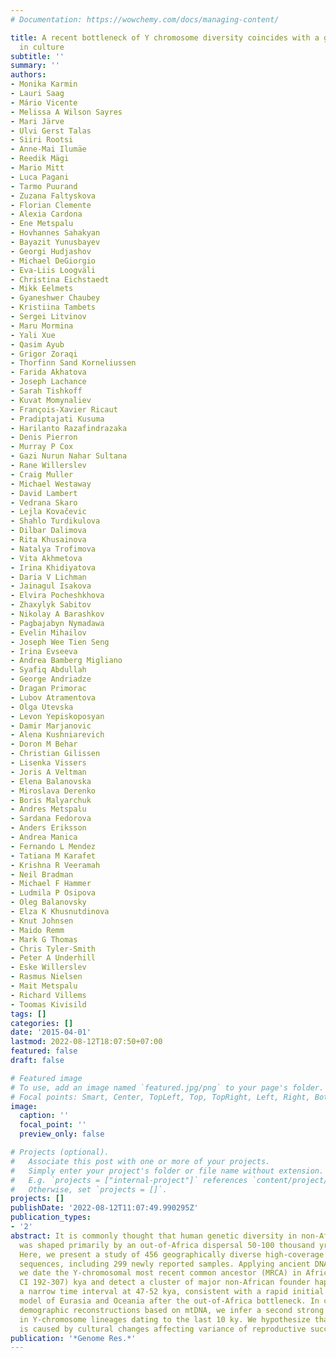 ```yaml
---
# Documentation: https://wowchemy.com/docs/managing-content/

title: A recent bottleneck of Y chromosome diversity coincides with a global change
  in culture
subtitle: ''
summary: ''
authors:
- Monika Karmin
- Lauri Saag
- Mário Vicente
- Melissa A Wilson Sayres
- Mari Järve
- Ulvi Gerst Talas
- Siiri Rootsi
- Anne-Mai Ilumäe
- Reedik Mägi
- Mario Mitt
- Luca Pagani
- Tarmo Puurand
- Zuzana Faltyskova
- Florian Clemente
- Alexia Cardona
- Ene Metspalu
- Hovhannes Sahakyan
- Bayazit Yunusbayev
- Georgi Hudjashov
- Michael DeGiorgio
- Eva-Liis Loogväli
- Christina Eichstaedt
- Mikk Eelmets
- Gyaneshwer Chaubey
- Kristiina Tambets
- Sergei Litvinov
- Maru Mormina
- Yali Xue
- Qasim Ayub
- Grigor Zoraqi
- Thorfinn Sand Korneliussen
- Farida Akhatova
- Joseph Lachance
- Sarah Tishkoff
- Kuvat Momynaliev
- François-Xavier Ricaut
- Pradiptajati Kusuma
- Harilanto Razafindrazaka
- Denis Pierron
- Murray P Cox
- Gazi Nurun Nahar Sultana
- Rane Willerslev
- Craig Muller
- Michael Westaway
- David Lambert
- Vedrana Skaro
- Lejla Kovačevic
- Shahlo Turdikulova
- Dilbar Dalimova
- Rita Khusainova
- Natalya Trofimova
- Vita Akhmetova
- Irina Khidiyatova
- Daria V Lichman
- Jainagul Isakova
- Elvira Pocheshkhova
- Zhaxylyk Sabitov
- Nikolay A Barashkov
- Pagbajabyn Nymadawa
- Evelin Mihailov
- Joseph Wee Tien Seng
- Irina Evseeva
- Andrea Bamberg Migliano
- Syafiq Abdullah
- George Andriadze
- Dragan Primorac
- Lubov Atramentova
- Olga Utevska
- Levon Yepiskoposyan
- Damir Marjanovic
- Alena Kushniarevich
- Doron M Behar
- Christian Gilissen
- Lisenka Vissers
- Joris A Veltman
- Elena Balanovska
- Miroslava Derenko
- Boris Malyarchuk
- Andres Metspalu
- Sardana Fedorova
- Anders Eriksson
- Andrea Manica
- Fernando L Mendez
- Tatiana M Karafet
- Krishna R Veeramah
- Neil Bradman
- Michael F Hammer
- Ludmila P Osipova
- Oleg Balanovsky
- Elza K Khusnutdinova
- Knut Johnsen
- Maido Remm
- Mark G Thomas
- Chris Tyler-Smith
- Peter A Underhill
- Eske Willerslev
- Rasmus Nielsen
- Mait Metspalu
- Richard Villems
- Toomas Kivisild
tags: []
categories: []
date: '2015-04-01'
lastmod: 2022-08-12T18:07:50+07:00
featured: false
draft: false

# Featured image
# To use, add an image named `featured.jpg/png` to your page's folder.
# Focal points: Smart, Center, TopLeft, Top, TopRight, Left, Right, BottomLeft, Bottom, BottomRight.
image:
  caption: ''
  focal_point: ''
  preview_only: false

# Projects (optional).
#   Associate this post with one or more of your projects.
#   Simply enter your project's folder or file name without extension.
#   E.g. `projects = ["internal-project"]` references `content/project/deep-learning/index.md`.
#   Otherwise, set `projects = []`.
projects: []
publishDate: '2022-08-12T11:07:49.990295Z'
publication_types:
- '2'
abstract: It is commonly thought that human genetic diversity in non-African populations
  was shaped primarily by an out-of-Africa dispersal 50-100 thousand yr ago (kya).
  Here, we present a study of 456 geographically diverse high-coverage Y chromosome
  sequences, including 299 newly reported samples. Applying ancient DNA calibration,
  we date the Y-chromosomal most recent common ancestor (MRCA) in Africa at 254 (95%
  CI 192-307) kya and detect a cluster of major non-African founder haplogroups in
  a narrow time interval at 47-52 kya, consistent with a rapid initial colonization
  model of Eurasia and Oceania after the out-of-Africa bottleneck. In contrast to
  demographic reconstructions based on mtDNA, we infer a second strong bottleneck
  in Y-chromosome lineages dating to the last 10 ky. We hypothesize that this bottleneck
  is caused by cultural changes affecting variance of reproductive success among males.
publication: '*Genome Res.*'
---
```

